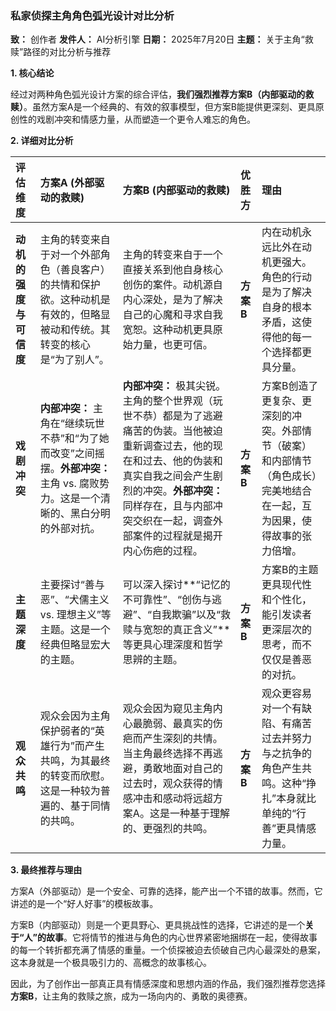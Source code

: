 ### **私家侦探主角角色弧光设计对比分析**

**致：** 创作者
**发件人：** AI分析引擎
**日期：** 2025年7月20日
**主题：** 关于主角“救赎”路径的对比分析与推荐

**1. 核心结论**

经过对两种角色弧光设计方案的综合评估，**我们强烈推荐方案B（内部驱动的救赎）**。虽然方案A是一个经典的、有效的叙事模型，但方案B能提供更深刻、更具原创性的戏剧冲突和情感力量，从而塑造一个更令人难忘的角色。

**2. 详细对比分析**

| 评估维度 | 方案A (外部驱动的救赎) | 方案B (内部驱动的救赎) | 优胜方 | 理由 |
| :--- | :--- | :--- | :--- | :--- |
| **动机的强度与可信度** | 主角的转变来自于对一个外部角色（善良客户）的共情和保护欲。这种动机是有效的，但略显被动和传统。其转变的核心是“为了别人”。 | 主角的转变来自于一个直接关系到他自身核心创伤的案件。动机源自内心深处，是为了解决自己的心魔和寻求自我宽恕。这种动机更具原始力量，也更可信。 | **方案B** | 内在动机永远比外在动机更强大。角色的行动是为了解决自身的根本矛盾，这使得他的每一个选择都更具分量。 |
| **戏剧冲突** | **内部冲突：** 主角在“继续玩世不恭”和“为了她而改变”之间摇摆。**外部冲突：** 主角 vs. 腐败势力。这是一个清晰的、黑白分明的外部对抗。 | **内部冲突：** 极其尖锐。主角的整个世界观（玩世不恭）都是为了逃避痛苦的伪装。当他被迫重新调查过去，他的现在和过去、他的伪装和真实自我之间会产生剧烈的冲突。**外部冲突：** 同样存在，且与内部冲突交织在一起，调查外部案件的过程就是揭开内心伤疤的过程。 | **方案B** | 方案B创造了更复杂、更深刻的冲突。外部情节（破案）和内部情节（角色成长）完美地结合在一起，互为因果，使得故事的张力倍增。 |
| **主题深度** | 主要探讨“善与恶”、“犬儒主义 vs. 理想主义”等主题。这是一个经典但略显宏大的主题。 | 可以深入探讨**“记忆的不可靠性”、“创伤与逃避”、“自我欺骗”以及“救赎与宽恕的真正含义”**等更具心理深度和哲学思辨的主题。 | **方案B** | 方案B的主题更具现代性和个性化，能引发读者更深层次的思考，而不仅仅是善恶的对抗。 |
| **观众共鸣** | 观众会因为主角保护弱者的“英雄行为”而产生共鸣，为其最终的转变而欣慰。这是一种较为普遍的、基于同情的共鸣。 | 观众会因为窥见主角内心最脆弱、最真实的伤疤而产生深刻的共情。当主角最终选择不再逃避，勇敢地面对自己的过去时，观众获得的情感冲击和感动将远超方案A。这是一种基于理解的、更强烈的共鸣。 | **方案B** | 观众更容易对一个有缺陷、有痛苦过去并努力与之抗争的角色产生共鸣。这种“挣扎”本身就比单纯的“行善”更具情感力量。 |

**3. 最终推荐与理由**

方案A（外部驱动）是一个安全、可靠的选择，能产出一个不错的故事。然而，它讲述的是一个“好人好事”的模板故事。

方案B（内部驱动）则是一个更具野心、更具挑战性的选择，它讲述的是一个**关于“人”的故事**。它将情节的推进与角色的内心世界紧密地捆绑在一起，使得故事的每一个转折都充满了情感的重量。一个侦探被迫去侦破自己内心最深处的悬案，这本身就是一个极具吸引力的、高概念的故事核心。

因此，为了创作出一部真正具有情感深度和思想内涵的作品，我们强烈推荐您选择**方案B**，让主角的救赎之旅，成为一场向内的、勇敢的奥德赛。

